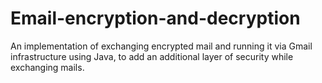 # Email-encryption-and-decryption
An implementation of exchanging encrypted mail and running it via Gmail infrastructure using Java, to add an additional layer of security while exchanging mails.
